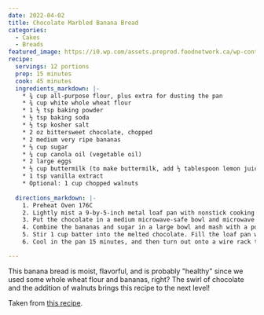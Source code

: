```yaml
---
date: 2022-04-02
title: Chocolate Marbled Banana Bread
categories:
  - Cakes
  - Breads
featured_image: https://i0.wp.com/assets.preprod.foodnetwork.ca/wp-content/uploads/2022/02/583fddb2-5929-45c6-ad66-aee5a5fb99e5_healthy-marbled-banana-bread_WebReady.jpg
recipe:
  servings: 12 portions
  prep: 15 minutes
  cook: 45 minutes
  ingredients_markdown: |-
    * ¾ cup all-purpose flour, plus extra for dusting the pan
    * ¾ cup white whole wheat flour
    * 1 ½ tsp baking powder
    * ½ tsp baking soda
    * ½ tsp kosher salt
    * 2 oz bittersweet chocolate, chopped
    * 2 medium very ripe bananas
    * ⅔ cup sugar
    * ¼ cup canola oil (vegetable oil)
    * 2 large eggs
    * ½ cup buttermilk (to make buttermilk, add ½ tablespoon lemon juice to ½ cup of milk; gently stir to combine then let it sit for 5 minutes)
    * 1 tsp vanilla extract
    * Optional: 1 cup chopped walnuts
    
  directions_markdown: |-
    1. Preheat Oven 176C
    2. Lightly mist a 9-by-5-inch metal loaf pan with nonstick cooking spray and dust well with all-purpose flour to cover the pan completely, tapping out the excess. To prepare your loaf pan for baking, you can also use a nonstick spray with flour already in it. Flouring the pan helps the bread rise well and prevents any collapse after it comes out of the oven.
    3. Put the chocolate in a medium microwave-safe bowl and microwave on high in 30-second intervals, stirring, until melted and smooth, 1 minute to 1 minute 30 seconds. Set aside to cool slightly while preparing the batter.
    4. Combine the bananas and sugar in a large bowl and mash with a potato masher or fork until mostly smooth with just a few small pieces of banana left. Add the oil and eggs and stir until combined. Using a wooden spoon or rubber spatula, mix in both flours, the baking powder, baking soda and salt. Stir in the buttermilk and vanilla.
    5. Stir 1 cup batter into the melted chocolate. Fill the loaf pan with half the banana batter and then half the chocolate batter. Repeat the layers and gently swirl together using a spoon or knife. Bake until golden brown on top and a toothpick inserted in the center comes out clean, about 45 minutes.
    6. Cool in the pan 15 minutes, and then turn out onto a wire rack to cool completely. Serve warm or at room temperature.

---
```

This banana bread is moist, flavorful, and is probably "healthy" since we used some whole wheat flour and bananas, right? The swirl of chocolate and the addition of walnuts brings this recipe to the next level!

Taken from [this recipe](https://www.foodnetwork.ca/recipe/healthy-marbled-banana-bread/).
